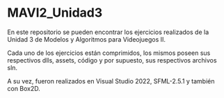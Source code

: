 # MAVI2_Unidad3

En este repositorio se pueden encontrar los ejercicios realizados de la Unidad 3 de Modelos y Algoritmos para Videojuegos II.

Cada uno de los ejercicios están comprimidos, los mismos poseen sus respectivos dlls, assets, código y por supuesto, sus respectivos archivos sln.

A su vez, fueron realizados en Visual Studio 2022, SFML-2.5.1 y también con Box2D.
